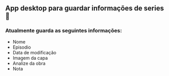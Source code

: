 ## App desktop para guardar informações de series 📼

### Atualmente guarda as seguintes informações:
- Nome
- Episodio
- Data de modificação
- Imagem da capa
- Analize da obra
- Nota
